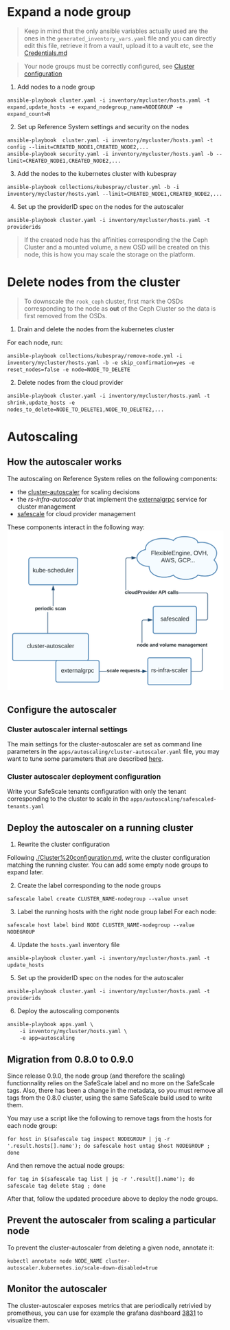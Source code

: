# Expand a node group


> Keep in mind that the only ansible variables actually used are the ones in the `generated_inventory_vars.yaml` file and you can directly edit this file, retrieve it from a vault, upload it to a vault etc, see the [Credentials.md](./Credentials.md)

> Your node groups must be correctly configured, see [Cluster configuration](./Cluster%20configuration.md)

1. Add nodes to a node group

```shellsession
ansible-playbook cluster.yaml -i inventory/mycluster/hosts.yaml -t expand,update_hosts -e expand_nodegroup_name=NODEGROUP -e expand_count=N
```

2. Set up Reference System settings and security on the nodes

```shellsession
ansible-playbook  cluster.yaml -i inventory/mycluster/hosts.yaml -t config --limit=CREATED_NODE1,CREATED_NODE2,...
ansible-playbook security.yaml -i inventory/mycluster/hosts.yaml -b --limit=CREATED_NODE1,CREATED_NODE2,...
```

3. Add the nodes to the kubernetes cluster with kubespray

```shellsession
ansible-playbook collections/kubespray/cluster.yml -b -i inventory/mycluster/hosts.yaml --limit=CREATED_NODE1,CREATED_NODE2,...
```

4. Set up the providerID spec on the nodes for the autoscaler

```shellsession
ansible-playbook cluster.yaml -i inventory/mycluster/hosts.yaml -t providerids
```

> If the created node has the affinities corresponding the the Ceph Cluster and a mounted volume, a new OSD will be created on this node, this is how you may scale the storage on the platform.

# Delete nodes from the cluster

> To downscale the `rook_ceph` cluster, first mark the OSDs corresponding to the node as **out** of the Ceph Cluster so the data is first removed from the OSDs.

1. Drain and delete the nodes from the kubernetes cluster

For each node, run:
```shellsession
ansible-playbook collections/kubespray/remove-node.yml -i inventory/mycluster/hosts.yaml -b -e skip_confirmation=yes -e reset_nodes=false -e node=NODE_TO_DELETE
```

2. Delete nodes from the cloud provider
```shellsession
ansible-playbook cluster.yaml -i inventory/mycluster/hosts.yaml -t shrink,update_hosts -e nodes_to_delete=NODE_TO_DELETE1,NODE_TO_DELETE2,...
```

# Autoscaling

## How the autoscaler works

The autoscaling on Reference System relies on the following components:
 - the [cluster-autoscaler](https://github.com/kubernetes/autoscaler/tree/master/cluster-autoscaler) for scaling decisions
 - the *rs-infra-autoscaler* that implement the [externalgrpc](https://github.com/kubernetes/autoscaler/blob/master/cluster-autoscaler/cloudprovider/externalgrpc/README.md) service for cluster management
 - [safescale](https://github.com/CS-SI/SafeScale) for cloud provider management

These components interact in the following way:
![](../img/rs-autoscaling.svg)


## Configure the autoscaler

### Cluster autoscaler internal settings

The main settings for the cluster-autoscaler are set as command line parameters in the `apps/autoscaling/cluster-autoscaler.yaml` file, you may want to tune some parameters that are described [here](https://github.com/kubernetes/autoscaler/blob/master/cluster-autoscaler/FAQ.md#what-are-the-parameters-to-ca).

### Cluster autoscaler deployment configuration

Write your SafeScale tenants configuration with only the tenant corresponding to the cluster to scale in the `apps/autoscaling/safescaled-tenants.yaml`

## Deploy the autoscaler on a running cluster

1. Rewrite the cluster configuration

Following [./Cluster%20configuration.md](./Cluster%20configuration.md), write the cluster configuration matching the running cluster. You can add some empty node groups to expand later.


2. Create the label corresponding to the node groups

```shellsession
safescale label create CLUSTER_NAME-nodegroup --value unset
```

3. Label the running hosts with the right node group label
For each node:
```shellsession
safescale host label bind NODE CLUSTER_NAME-nodegroup --value NODEGROUP
```

4. Update the `hosts.yaml` inventory file
```shellsession
ansible-playbook cluster.yaml -i inventory/mycluster/hosts.yaml -t update_hosts
```

5. Set up the providerID spec on the nodes for the autoscaler

```shellsession
ansible-playbook cluster.yaml -i inventory/mycluster/hosts.yaml -t providerids
```

6. Deploy the autoscaling components

```shellsession
ansible-playbook apps.yaml \
    -i inventory/mycluster/hosts.yaml \
    -e app=autoscaling
```

## Migration from 0.8.0 to 0.9.0

Since release 0.9.0, the node group (and therefore the scaling) functionnality relies on the SafeScale label and no more on the SafeScale tags. Also, there has been a change in the metadata, so you must remove all tags from the 0.8.0 cluster, using the same SafeScale build used to write them.

You may use a script like the following to remove tags from the hosts for each node group:
```shellsession
for host in $(safescale tag inspect NODEGROUP | jq -r '.result.hosts[].name'); do safescale host untag $host NODEGROUP ; done
```

And then remove the actual node groups:
```shellsession
for tag in $(safescale tag list | jq -r '.result[].name'); do safescale tag delete $tag ; done
```

After that, follow the updated procedure above to deploy the node groups.


## Prevent the autoscaler from scaling a particular node

To prevent the cluster-autoscaler from deleting a given node, annotate it:
```shellsession
kubectl annotate node NODE_NAME cluster-autoscaler.kubernetes.io/scale-down-disabled=true
```

## Monitor the autoscaler

The cluster-autoscaler exposes metrics that are periodically retrivied by prometheus, you can use for example the grafana dashboard [3831](https://grafana.com/grafana/dashboards/3831) to visualize them.
